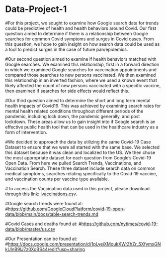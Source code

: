 # Data-Project-1

#For this project, we sought to examine how Google search data for trends could be predictive of health and health behaviors around Covid. Our first question  aimed to determine if there is a relationship between Google searches for common Covid symptoms and surges in Covid cases. From this question, we hope to gain insight on how search data could be used as a tool to predict surges in the case of future pan/epidemics. 

#Our second question aimed to examine if health behaviors matched with Google searches. We examined this relationship, first in a forward direction in which we examined Google searches for vaccination appointments and compared those searches to new persons vaccinated. We then examined this relationship in an inverted fashion, where we used a known event that likely affected the count of new persons vaccinated with a specific vaccine, then examined if searches for side effects would reflect this. 

#Our third question aimed to determine the short and long term mental health impacts of Covid19. This was achieved by examining search rates for mental health related conditions throughout different periods of the pandemic, including lock down, the pandemic generally, and post lockdown. These areas allow us to gain insight into if Google search is an effective public health tool that can be used in the healthcare industry as a form of intervention.

#We decided to approach the data by utilizing the same Covid-19 Case Dataset to ensure that we were all started with the same base. We selected this dataset because it was clean and localized to the US. We then chose the most appropriate dataset for each question from Google’s Covid-19 Open Data. From here we pulled Search Trends, Vaccinations, and Vaccination Search. These three dataset include search data on common medical symptoms, searches relating specifically to the Covid-19 vaccine, and vaccination counts per vaccine type available. 




#To access the Vaccination data used in this project, please download through this link: <a href="https://github.com/GoogleCloudPlatform/covid-19-open-data/blob/main/docs/table-vaccinations.md">lvaccinations.csv</a>.

#Google search trends were found at: 
#https://github.com/GoogleCloudPlatform/covid-19-open-data/blob/main/docs/table-search-trends.md

#Covid Cases and deaths found at: 
#https://github.com/nytimes/covid-19-data/blob/master/us.csv

#Our Presentation can be found at:
#https://docs.google.com/presentation/d/1pLyeiXMoukXWrZhZr_5XfymxGNkUlnB9lJ7z0XoBS44/edit?usp=sharing
